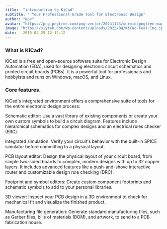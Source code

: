 ```yaml
---
title:  "introduction to KiCad"
subtitle: " Your Professional-Grade Tool for Electronic Design"
author: "Npv"
avatar: "https://png.pngtree.com/png-vector/20241123/ourmid/pngtree-magical-book-world-illustration-png-image_14551987.png"
image: "https://siytek.com/wp-content/uploads/2022/04/KiCad-Feat-Img.jpg"
date:   2015-04-25 12:12:12
---
```


### What is KiCad?
KiCad is a free and open-source software suite for Electronic Design Automation (EDA), used for designing electronic circuit schematics and printed circuit boards (PCBs). It is a powerful tool for professionals and hobbyists and runs on Windows, macOS, and Linux. 

### Core features.
KiCad's integrated environment offers a comprehensive suite of tools for the entire electronic design process:

Schematic editor: Use a vast library of existing components or create your own custom symbols to build a circuit diagram. Features include hierarchical schematics for complex designs and an electrical rules checker (ERC).

Integrated simulation: Verify your circuit's behavior with the built-in SPICE simulator before committing to a physical layout.

PCB layout editor: Design the physical layout of your circuit board, from simple two-sided boards to complex, modern designs with up to 32 copper layers. It includes advanced features like a push-and-shove interactive router and customizable design rule checking (DRC).

Footprint and symbol editors: Create custom component footprints and schematic symbols to add to your personal libraries.

3D viewer: Inspect your PCB design in a 3D environment to check for mechanical fit and visualize the finished product.

Manufacturing file generation: Generate standard manufacturing files, such as Gerber files, bills of materials (BOM), and artwork, to send to a PCB fabrication house. 



